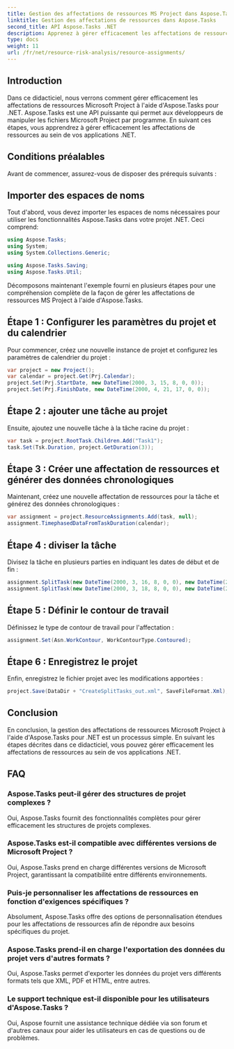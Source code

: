 ```yaml
---
title: Gestion des affectations de ressources MS Project dans Aspose.Tasks
linktitle: Gestion des affectations de ressources dans Aspose.Tasks
second_title: API Aspose.Tasks .NET
description: Apprenez à gérer efficacement les affectations de ressources MS Project à l'aide d'Aspose.Tasks pour .NET. Ce document complet fournit des conseils étape par étape aux développeurs.
type: docs
weight: 11
url: /fr/net/resource-risk-analysis/resource-assignments/
---
```

## Introduction
Dans ce didacticiel, nous verrons comment gérer efficacement les affectations de ressources Microsoft Project à l'aide d'Aspose.Tasks pour .NET. Aspose.Tasks est une API puissante qui permet aux développeurs de manipuler les fichiers Microsoft Project par programme. En suivant ces étapes, vous apprendrez à gérer efficacement les affectations de ressources au sein de vos applications .NET.
## Conditions préalables
Avant de commencer, assurez-vous de disposer des prérequis suivants :

## Importer des espaces de noms
Tout d'abord, vous devez importer les espaces de noms nécessaires pour utiliser les fonctionnalités Aspose.Tasks dans votre projet .NET. Ceci comprend:

```csharp
using Aspose.Tasks;
using System;
using System.Collections.Generic;

using Aspose.Tasks.Saving;
using Aspose.Tasks.Util;
```
Décomposons maintenant l'exemple fourni en plusieurs étapes pour une compréhension complète de la façon de gérer les affectations de ressources MS Project à l'aide d'Aspose.Tasks.
## Étape 1 : Configurer les paramètres du projet et du calendrier
Pour commencer, créez une nouvelle instance de projet et configurez les paramètres de calendrier du projet :
```csharp
var project = new Project();
var calendar = project.Get(Prj.Calendar);
project.Set(Prj.StartDate, new DateTime(2000, 3, 15, 8, 0, 0));
project.Set(Prj.FinishDate, new DateTime(2000, 4, 21, 17, 0, 0));
```
## Étape 2 : ajouter une tâche au projet
Ensuite, ajoutez une nouvelle tâche à la tâche racine du projet :
```csharp
var task = project.RootTask.Children.Add("Task1");
task.Set(Tsk.Duration, project.GetDuration(3));
```
## Étape 3 : Créer une affectation de ressources et générer des données chronologiques
Maintenant, créez une nouvelle affectation de ressources pour la tâche et générez des données chronologiques :
```csharp
var assignment = project.ResourceAssignments.Add(task, null);
assignment.TimephasedDataFromTaskDuration(calendar);
```
## Étape 4 : diviser la tâche
Divisez la tâche en plusieurs parties en indiquant les dates de début et de fin :
```csharp
assignment.SplitTask(new DateTime(2000, 3, 16, 8, 0, 0), new DateTime(2000, 3, 16, 17, 0, 0), calendar);
assignment.SplitTask(new DateTime(2000, 3, 18, 8, 0, 0), new DateTime(2000, 3, 18, 17, 0, 0), calendar);
```
## Étape 5 : Définir le contour de travail
Définissez le type de contour de travail pour l'affectation :
```csharp
assignment.Set(Asn.WorkContour, WorkContourType.Contoured);
```
## Étape 6 : Enregistrez le projet
Enfin, enregistrez le fichier projet avec les modifications apportées :
```csharp
project.Save(DataDir + "CreateSplitTasks_out.xml", SaveFileFormat.Xml);
```
## Conclusion
En conclusion, la gestion des affectations de ressources Microsoft Project à l'aide d'Aspose.Tasks pour .NET est un processus simple. En suivant les étapes décrites dans ce didacticiel, vous pouvez gérer efficacement les affectations de ressources au sein de vos applications .NET.
## FAQ
### Aspose.Tasks peut-il gérer des structures de projet complexes ?
Oui, Aspose.Tasks fournit des fonctionnalités complètes pour gérer efficacement les structures de projets complexes.
### Aspose.Tasks est-il compatible avec différentes versions de Microsoft Project ?
Oui, Aspose.Tasks prend en charge différentes versions de Microsoft Project, garantissant la compatibilité entre différents environnements.
### Puis-je personnaliser les affectations de ressources en fonction d'exigences spécifiques ?
Absolument, Aspose.Tasks offre des options de personnalisation étendues pour les affectations de ressources afin de répondre aux besoins spécifiques du projet.
### Aspose.Tasks prend-il en charge l'exportation des données du projet vers d'autres formats ?
Oui, Aspose.Tasks permet d'exporter les données du projet vers différents formats tels que XML, PDF et HTML, entre autres.
### Le support technique est-il disponible pour les utilisateurs d'Aspose.Tasks ?
Oui, Aspose fournit une assistance technique dédiée via son forum et d'autres canaux pour aider les utilisateurs en cas de questions ou de problèmes.
